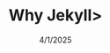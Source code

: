 ---
permalink: /why-jekyll/
layout: post
title: "Why Jekyll>"
description: "My explanation on why I chose Jekyll for static sites."
date: 4/1/2025
---